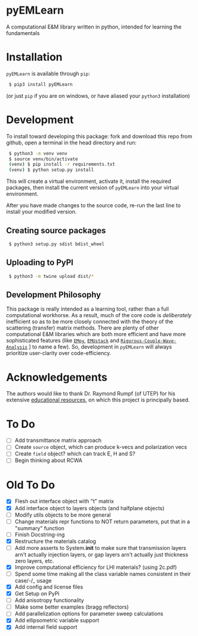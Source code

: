 # pyEMLearn
A computational E&amp;M library written in python, intended for learning the fundamentals

# Installation
`pyEMLearn` is available through `pip`:
```bash
 $ pip3 install pyEMLearn
```
(or just `pip` if you are on windows, or have aliased your `python3` installation)

# Development
To install toward developing this package: fork and download this repo from github, open a terminal in the head directory and run:
```bash
 $ python3 -m venv venv
 $ source venv/bin/activate
 (venv) $ pip install -r requirements.txt
 (venv) $ python setup.py install
```
This will create a virtual environment, activate it, install the required packages,
then install the current version of `pyEMLearn` into your virtual environment.

After you have made changes to the source code, re-run the last line to install
your modified version.

## Creating source packages
```bash
 $ python3 setup.py sdist bdist_wheel
```

## Uploading to PyPI
```bash
 $ python3 -m twine upload dist/*
```

## Development Philosophy
This package is really intended as a learning tool, rather than a full computational workhorse. As a result, much of the core code is *deliberately* inefficient so as to be more closely connected with the theory of the scattering (transfer) matrix methods. There are plenty of other computational E&amp;M libraries which are both more efficient and have more sophisticated features (like [`EMpy`](https://github.com/lbolla/EMpy), [`EMUstack`]( https://github.com/bjornsturmberg/EMUstack) and [`Rigorous-Couple-Wave-Analysis`](https://github.com/zhaonat/Rigorous-Coupled-Wave-Analysis)
] to name a few). So, development in `pyEMLearn` will always prioritize user-clarity over code-efficiency.

# Acknowledgements
The authors would like to thank Dr. Raymond Rumpf (of UTEP) for his extensive [educational resources](https://empossible.net/academics/emp5337/), on which this project is principally based.

# To Do
 - [ ] Add transmittance matrix approach
 - [ ] Create `source` object, which can produce k-vecs and polarization vecs
 - [ ] Create `field` object? which can track E, H and S?
 - [ ] Begin thinking about RCWA
# Old To Do
 - [x] Flesh out interface object with "t" matrix
 - [x] Add interface object to layers objects (and halfplane objects)
 - [ ] Modify utils objects to be more general
 - [ ] Change materials repr functions to NOT return parameters, put that in a "summary" function
 - [ ] Finish Docstring-ing
 - [x] Restructure the materials catalog
 - [ ] Add more asserts to System.__init__ to make sure that transmission layers arn't actually injection layers, or gap layers arn't actually just thickness zero layers, etc.
 - [x] Improve computational efficiency for LHI materials? (using 2c.pdf)
 - [ ] Spend some time making all the class variable names consistent in their case/-/_ usage
 - [x] Add config and license files
 - [x] Get Setup on PyPi
 - [ ] Add anisotropy functionality
 - [ ] Make some better examples (bragg reflectors)
 - [ ] Add parallelization options for parameter sweep calculations
 - [x] Add ellipsometric variable support
 - [x] Add internal field support
